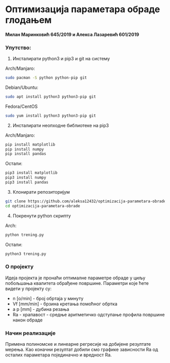 # Оптимизација параметара обраде глодањем
#### Милан Маринковић 645/2019 и Алекса Лазаревић 601/2019

### Упутство:
1. Инсталирати python3 и pip3 и git на систему
  
  Arch/Manjaro:
  ```bash
  sudo pacman -S python python-pip git
  ```
  Debian/Ubuntu:
  ```bash
  sudo apt install python3 python3-pip git
  ```
  Fedora/CentOS
  ```bash
  sudo yum install python3 python3-pip git
  ```
2. Инсталирати неопходне библиотеке на pip3
  
  Arch/Manjaro:
  ```bash
  pip install matplotlib
  pip install numpy
  pip install pandas
  ```
  Остали:
  ```bash
  pip3 install matplotlib
  pip3 install numpy
  pip3 install pandas
  ```
3. Клонирати репозиторијум 
  ```bash
  git clone https://github.com/aleksa12432/optimizacija-parametara-obrade.git
  cd optimizacija-parametara-obrade
  ```
4. Покренути python скрипту
  
  Arch:
  ```bash
  python trening.py
  ```
  Остали:
  ```bash
  python3 trening.py
  ```
  ### О пројекту
  Идеја пројекта је пронаћи оптималне параметре обраде у циљу побољшања квалитета обрађене површине.
  Параметри које ћете видети у пројекту су:
  - n [o/min] - број обртаја у минуту
  - Vf [mm/min] - брзина кретања помоћног обртка
  - a p [mm] - дубина резања
  - Ra - храпавост - средње аритметичко одступање профила површине након обраде
  ### Начин реализације
  Примена полиномске и линеарне регресије на добијене резултате мерења.
  Као коначни резултат добили смо графике зависности Ra од осталих параметара појединачно и вредност Ra.
